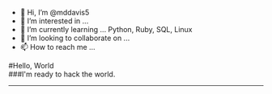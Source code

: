 - 👋 Hi, I’m @mddavis5
- 👀 I’m interested in ...
- 🌱 I’m currently learning ... Python, Ruby, SQL, Linux
- 💞️ I’m looking to collaborate on ...
- 📫 How to reach me ...


#Hello, World  
###I'm ready to hack the world.
____

<!---
mddavis5/mddavis5 is a ✨ special ✨ repository because its `README.md` (this file) appears on your GitHub profile.
You can click the Preview link to take a look at your changes.
--->
